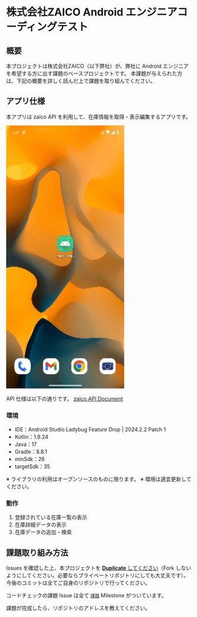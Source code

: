 # 株式会社ZAICO Android エンジニアコーディングテスト

## 概要

本プロジェクトは株式会社ZAICO（以下弊社）が、弊社に Android エンジニアを希望する方に出す課題のベースプロジェクトです。
本課題が与えられた方は、下記の概要を詳しく読んだ上で課題を取り組んでください。

## アプリ仕様

本アプリは zaico API を利用して、在庫情報を取得・表示編集するアプリです。

<img src="sample/app_sample.gif" width="320">

API 仕様は以下の通りです。
[zaico API Document](https://zaicodev.github.io/zaico_api_doc/)

### 環境

- IDE：Android Studio Ladybug Feature Drop | 2024.2.2 Patch 1
- Kotlin：1.9.24
- Java：17
- Gradle：8.8.1
- minSdk：28
- targetSdk：35

※ ライブラリの利用はオープンソースのものに限ります。
※ 環境は適宜更新してください。

### 動作

1. 登録されている在庫一覧の表示
2. 在庫詳細データの表示
3. 在庫データの追加・検索

## 課題取り組み方法

Issues を確認した上、本プロジェクトを [**Duplicate** してください](https://help.github.com/en/github/creating-cloning-and-archiving-repositories/duplicating-a-repository)（Fork しないようにしてください。必要ならプライベートリポジトリにしても大丈夫です）。今後のコミットは全てご自身のリポジトリで行ってください。

コードチェックの課題 Issue は全て [`課題`](https://github.com/zaicodev/zaico_android_codingtest/milestone/1) Milestone がついています。

課題が完成したら、リポジトリのアドレスを教えてください。